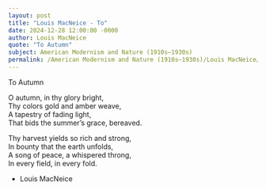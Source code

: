 ```yaml
---
layout: post
title: "Louis MacNeice - To"
date: 2024-12-28 12:00:00 -0000
author: Louis MacNeice
quote: "To Autumn"
subject: American Modernism and Nature (1910s–1930s)
permalink: /American Modernism and Nature (1910s–1930s)/Louis MacNeice/Louis MacNeice - To
---
```


To Autumn
  
  O autumn, in thy glory bright,  
  Thy colors gold and amber weave,  
  A tapestry of fading light,  
  That bids the summer’s grace, bereaved.

  Thy harvest yields so rich and strong,  
  In bounty that the earth unfolds,  
  A song of peace, a whispered throng,  
  In every field, in every fold.

- Louis MacNeice
